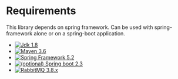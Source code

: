# Requirements

This library depends on spring framework.
Can be used with spring-framework alone or on a spring-boot application.

* [![Jdk 1.8](https://img.shields.io/badge/Jdk-1.8-informational?logo=java)](https://openjdk.java.net/projects/jdk8/ "Jdk 1.8")
* [![Maven 3.6](https://img.shields.io/badge/Maven-3.6-informational?logo=apache-maven)](https://maven.apache.org/ref/3.6.3/ "Maven 3.6")
* [![Spring Framework 5.2](https://img.shields.io/badge/Spring%20Framework-5.2-informational?logo=spring)](https://docs.spring.io/spring-framework/docs/5.2.x/spring-framework-reference/ "Spring Framework 5.2")
* [![(optional) Spring boot 2.3](https://img.shields.io/badge/%28optional%29%20Spring%20Boot-2.3-informational?logo=spring)](https://docs.spring.io/spring-boot/docs/2.3.x/reference/html/ "(optional) Spring Boot 2.3")
* [![RabbitMQ 3.8.x](https://img.shields.io/badge/RabbitMQ-v3.8-informational?logo=rabbitmq)](https://github.com/rabbitmq/rabbitmq-server/releases/tag/v3.8.4 "RabbitMQ v3.8")
